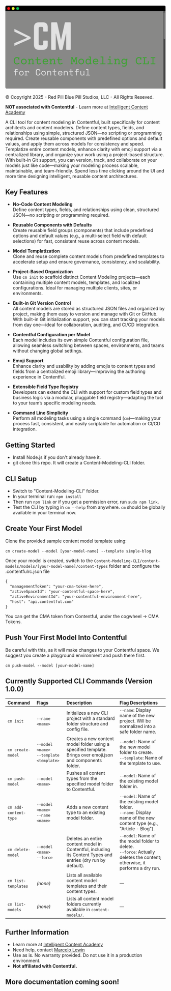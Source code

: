 ![Content Modeling CLI for Contentful](cli-assets/cm-cli-logo.png)

© Copyright 2025 - Red Pill Blue Pill Studios, LLC - All Rights Reseved.

**NOT associated with Contentful** - Learn more at [Intelligent Content Academy](https://www.intelligentcontentacademy.com/)

A CLI tool for content modeling in Contentful, built specifically for content architects and content modelers. Define content types, fields, and relationships using simple, structured JSON—no scripting or programming required. Create reusable components with predefined options and default values, and apply them across models for consistency and speed. Templatize entire content models, enhance clarity with emoji support via a centralized library, and organize your work using a project-based structure. With built-in Git support, you can version, track, and collaborate on your models just like code—making your modeling process scalable, maintainable, and team-friendly. Spend less time clicking around the UI and more time designing intelligent, reusable content architectures.

## Key Features

- **No-Code Content Modeling**  
  Define content types, fields, and relationships using clean, structured JSON—no scripting or programming required.

- **Reusable Components with Defaults**  
  Create reusable field groups (components) that include predefined options and default values (e.g., a multi-select field with default selections) for fast, consistent reuse across content models.

- **Model Templatization**  
  Clone and reuse complete content models from predefined templates to accelerate setup and ensure governance, consistency, and scalability.

- **Project-Based Organization**  
  Use `cm init` to scaffold distinct Content Modeling projects—each containing multiple content models, templates, and localized configurations. Ideal for managing multiple clients, sites, or environments.

- **Built-in Git Version Control**  
  All content models are stored as structured JSON files and organized by project, making them easy to version and manage with Git or GitHub. With built-in Git initialization support, you can start tracking your models from day one—ideal for collaboration, auditing, and CI/CD integration.

- **Contentful Configuration per Model**  
  Each model includes its own simple Contentful configuration file, allowing seamless switching between spaces, environments, and teams without changing global settings.

- **Emoji Support**  
  Enhance clarity and usability by adding emojis to content types and fields from a centralized emoji library—improving the authoring experience in Contentful.

- **Extensible Field Type Registry**  
  Developers can extend the CLI with support for custom field types and business logic via a modular, pluggable field registry—adapting the tool to your team’s specific modeling needs.

- **Command Line Simplicity**  
  Perform all modeling tasks using a single command (`cm`)—making your process fast, consistent, and easily scriptable for automation or CI/CD integration.

## Getting Started

- Install Node.js if you don't already have it.
- git clone this repo.  It will create a Content-Modeling-CLI folder. 

## CLI Setup
- Switch to "Content-Modeling-CLI" folder.
- In your terminal run: ```npm install```
- Then run ```npm link``` or if you get a permission error, run ```sudo npm link```.
- Test the CLI by typing in ```cm --help``` from anywhere.  ```cm``` should be globally available in your terminal now.

## Create Your First Model
Clone the provided sample content model template using: 

```cm create-model --model [your-model-name] --template simple-blog ``` 

Once your model is created, switch to the ```Content-Modeling-CLI/content-models/models/[your-model-name]/content-types``` folder and configure the .contentfulrc.json file

```
{
  "managementToken": "your-cma-token-here",
  "activeSpaceId": "your-contentful-space-here",
  "activeEnvironmentId": "your-contentful-environment-here",
  "host": "api.contentful.com"
}
```

You can get the CMA token from Contentful, under the cogwheel -> CMA Tokens.

## Push Your First Model Into Contentful
Be careful with this, as it will make changes to your Contentful space.  We suggest you create a playground environment and push there first.

```cm push-model --model [your-model-name]```

## Currently Supported CLI Commands (Version 1.0.0)

| Command              | Flags                              | Description                                                                                 | Flag Descriptions                                                                                                                                     |
|:---------------------|:------------------------------------|:--------------------------------------------------------------------------------------------|:------------------------------------------------------------------------------------------------------------------------------------------------------|
| `cm init`           | `--name <name>`                    | Initializes a new CLI project with a standard folder structure and config file.             | `--name`: Display name of the new project. Will be normalized into a safe folder name.                                                              |
| `cm create-model`   | `--model <name>`<br>`--template <template>` | Creates a new content model folder using a specified template. Brings over emoji.json and components folder.                             | `--model`: Name of the new model folder to create.<br>`--template`: Name of the template to use. |
| `cm push-model`     | `--model <name>`                    | Pushes all content types from the specified model folder to Contentful.                     | `--model`: Name of the existing model folder in.                                                                                    |
| `cm add-content-type` | `--model <name>`<br>`--name <name>` | Adds a new content type to an existing model folder.                                        | `--model`: Name of the existing model folder.<br>`--name`: Display name of the new content type (e.g., "Article - Blog").                           |
| `cm delete-model`   | `--model <name>`<br>`--force`       | Deletes an entire content model in Contentful, including its Content Types and entries (dry run by default).      | `--model`: Name of the model folder to delete.<br>`--force`: Actually deletes the content; otherwise, it performs a dry run.                         |
| `cm list-templates` | _(none)_                            | Lists all available content model templates and their content types.                        | —                                                                                                                                                    |
| `cm list-models`    | _(none)_                            | Lists all content model folders currently available in `content-models/`.                   | —                                                                                                                                                    |

## Further Information
- Learn more at [Intelligent Content Academy](https://www.intelligentcontentacademy.com/)
- Need help, contact [Marcelo Lewin](https://www.intelligentcontentacademy.com/contact)
- Use as is.  No warranty provided.  Do not use it in a production environment.
- **Not affiliated with Contentful.**
  
## More documentation coming soon!